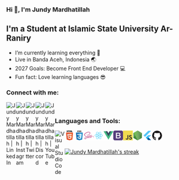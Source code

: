 ### Hi 👋, I'm Jundy Mardhatillah

## I'm a Student at Islamic State University Ar-Raniry

- I’m currently learning everything 📖
- Live in Banda Aceh, Indonesia 🌏
- 2027 Goals: Become Front End Developer 💻
- Fun fact: Love learning languages 😎

### Connect with me:

[<img align="left" alt="Jundy Mardhatillah | LinkedIn" width="26px" src="https://img.icons8.com/fluent/50/000000/linkedin.png" />][linkedin]

[<img align="left" alt="Jundy Mardhatillah | Instagram" width="26px" src="https://img.icons8.com/fluent/48/000000/instagram-new.png" />][instagram]

[<img align="left" alt="Jundy Mardhatillah | Twitter" width="26px" src="https://img.icons8.com/fluent/48/000000/twitter.png" />][twitter]

[<img align="left" alt="Jundy Mardhatillah | Discord" width="26px" src="https://img.icons8.com/fluent/48/000000/discord-logo.png" />][discord]

[<img align="left" alt="Jundy Mardhatillah | YouTube" width="26px" src="https://img.icons8.com/fluent/48/000000/youtube-play.png" />][youtube]

<br />

### Languages and Tools:

[<img align="left" alt="Visual Studio Code" width="26px" src="https://img.icons8.com/fluent/48/000000/visual-studio-code-2019.png" />][VisualStudioCode]

[<img align="left" alt="HTML5" width="26px" src="https://raw.githubusercontent.com/github/explore/80688e429a7d4ef2fca1e82350fe8e3517d3494d/topics/html/html.png" />][HTML5]

[<img align="left" alt="CSS3" width="26px" src="https://raw.githubusercontent.com/github/explore/80688e429a7d4ef2fca1e82350fe8e3517d3494d/topics/css/css.png" />][css]

[<img align="left" alt="Sass" width="26px" src="https://raw.githubusercontent.com/github/explore/80688e429a7d4ef2fca1e82350fe8e3517d3494d/topics/sass/sass.png" />][sass]

[<img align="left" alt="React" width="26px" src="https://raw.githubusercontent.com/github/explore/80688e429a7d4ef2fca1e82350fe8e3517d3494d/topics/react/react.png" />][react]

[<img align="left" alt="Gatsby" width="26px" src="https://raw.githubusercontent.com/github/explore/80688e429a7d4ef2fca1e82350fe8e3517d3494d/topics/vue/vue.png" />][vuejs]

[<img align="left" alt="JavaScript" width="26px" src="https://raw.githubusercontent.com/github/explore/80688e429a7d4ef2fca1e82350fe8e3517d3494d/topics/bootstrap/bootstrap.png" />][bootstrap]

[<img align="left" alt="JavaScript" width="26px" src="https://raw.githubusercontent.com/github/explore/80688e429a7d4ef2fca1e82350fe8e3517d3494d/topics/javascript/javascript.png" />][javascript]

[<img align="left" alt="Node.js" width="26px" src="https://raw.githubusercontent.com/github/explore/80688e429a7d4ef2fca1e82350fe8e3517d3494d/topics/nodejs/nodejs.png" />][nodejs]

[<img align="left" alt="GraphQL" width="26px" src="https://raw.githubusercontent.com/flutter/flutter/master/examples/flutter_view/android/app/src/main/res/mipmap-xxxhdpi/ic_launcher.png" />][flutter]

[<img align="left" alt="GitHub" width="26px" src="https://raw.githubusercontent.com/github/explore/78df643247d429f6cc873026c0622819ad797942/topics/github/github.png" />][github]


[linkedin]: https://www.linkedin.com/in/jundymardhatillah/
[instagram]: https://www.instagram.com/jnmrdhtllh/
[twitter]: https://twitter.com/JndMrdhtllh_
[discord]: https://discord.com/channels/797698096129245184/
[youtube]: https://www.youtube.com/channel/UCfVXlEkRKPJggiHaWVkgUVA
[VisualStudioCode]: https://code.visualstudio.com/
[HTML5]: https://www.w3schools.com/html/default.asp
[css]: https://www.w3schools.com/css/default.asp
[sass]: https://sass-lang.com/
[react]: https://reactjs.org/
[vuejs]: https://vuejs.org/
[bootstrap]: https://getbootstrap.com/
[javascript]: https://www.javascript.com/
[nodejs]: https://nodejs.org/en/
[flutter]: https://flutter.dev/
[github]: https://github.com/


<br />
<br />

<p align="left">
    <a href="https://github.com/JundyMardhatillah/github-readme-streak-stats">
        <img title="🔥 Get streak stats for your profile at git.io/streak-stats" alt="Jundy Mardhatillah's streak" src="https://github-readme-streak-stats.herokuapp.com/?user=JundyMardhatillah&theme=black-ice&hide-border=true&stroke=0000&background=060A0CD0"/>
</p>


